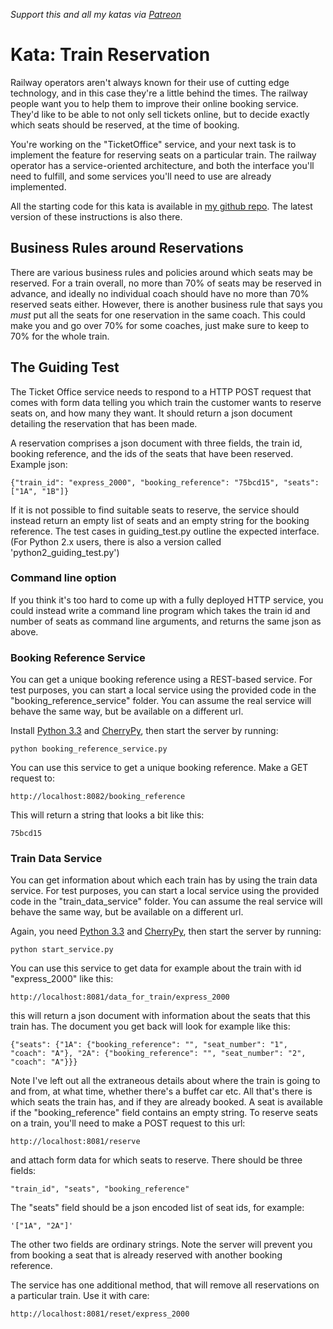 _Support this and all my katas via [Patreon](https://www.patreon.com/EmilyBache)_

# Kata: Train Reservation

Railway operators aren't always known for their use of cutting edge technology, and in this case they're a little behind the times. The railway people want you to help them to improve their online booking service. They'd like to be able to not only sell tickets online, but to decide exactly which seats should be reserved, at the time of booking.

You're working on the "TicketOffice" service, and your next task is to implement the feature for reserving seats on a particular train. The railway operator has a service-oriented architecture, and both the interface you'll need to fulfill, and some services you'll need to use are already implemented.

All the starting code for this kata is available in [my github repo](https://github.com/emilybache/KataTrainReservation). The latest version of these instructions is also there.

## Business Rules around Reservations

There are various business rules and policies around which seats may be reserved. For a train overall, no more than 70% of seats may be reserved in advance, and ideally no individual coach should have no more than 70% reserved seats either. However, there is another business rule that says you _must_ put all the seats for one reservation in the same coach. This could make you and go over 70% for some coaches, just make sure to keep to 70% for the whole train.

## The Guiding Test

The Ticket Office service needs to respond to a HTTP POST request that comes with form data telling you which train the customer wants to reserve seats on, and how many they want. It should return a json document detailing the reservation that has been made. 

A reservation comprises a json document with three fields, the train id, booking reference, and the ids of the seats that have been reserved. Example json:

	{"train_id": "express_2000", "booking_reference": "75bcd15", "seats": ["1A", "1B"]}

If it is not possible to find suitable seats to reserve, the service should instead return an empty list of seats and an empty string for the booking reference. The test cases in guiding_test.py outline the expected interface. (For Python 2.x users, there is also a version called 'python2\_guiding\_test.py')

### Command line option

If you think it's too hard to come up with a fully deployed HTTP service, you could instead write a command line program which takes the train id and number of seats as command line arguments, and returns the same json as above.

### Booking Reference Service

You can get a unique booking reference using a REST-based service. For test purposes, you can start a local service using the provided code in the "booking_reference_service" folder. You can assume the real service will behave the same way, but be available on a different url.

Install [Python 3.3](http://python.org) and [CherryPy](http://www.cherrypy.org/), then start the server by running:

    python booking_reference_service.py

You can use this service to get a unique booking reference. Make a GET request to:

    http://localhost:8082/booking_reference

This will return a string that looks a bit like this:

	75bcd15
	
### Train Data Service 

You can get information about which each train has by using the train data service. For test purposes, you can start a local service using the provided code in the "train_data_service" folder. You can assume the real service will behave the same way, but be available on a different url.

Again, you need [Python 3.3](http://python.org) and [CherryPy](http://www.cherrypy.org/), then start the server by running:

    python start_service.py

You can use this service to get data for example about the train with id "express_2000" like this:

    http://localhost:8081/data_for_train/express_2000

this will return a json document with information about the seats that this train has. The document you get back will look for example like this:

    {"seats": {"1A": {"booking_reference": "", "seat_number": "1", "coach": "A"}, "2A": {"booking_reference": "", "seat_number": "2", "coach": "A"}}}

Note I've left out all the extraneous details about where the train is going to and from, at what time, whether there's a buffet car etc. All that's there is which seats the train has, and if they are already booked. A seat is available if the "booking_reference" field contains an empty string. To reserve seats on a train, you'll need to make a POST request to this url:

    http://localhost:8081/reserve

and attach form data for which seats to reserve. There should be three fields: 

    "train_id", "seats", "booking_reference"

The "seats" field should be a json encoded list of seat ids, for example:

    '["1A", "2A"]'

The other two fields are ordinary strings. Note the server will prevent you from booking a seat that is already reserved with another booking reference.

The service has one additional method, that will remove all reservations on a particular train. Use it with care:

    http://localhost:8081/reset/express_2000

